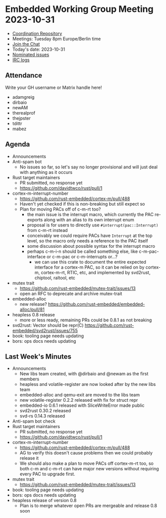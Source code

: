 # Embedded Working Group Meeting 2023-10-31

* [Coordination Repository]
* Meetings: Tuesday 8pm Europe/Berlin time
* [Join the Chat]
* Today's date: 2023-10-31
* [Nominated issues](https://github.com/search?q=org%3Arust-embedded+label%3Anominated+is%3Aopen&type=Issues)
* [IRC logs]

[Coordination Repository]: https://github.com/rust-embedded/wg
[Join the Chat]: https://matrix.to/#/#rust-embedded:matrix.org
[IRC logs]: https://libera.irclog.whitequark.org/rust-embedded/2023-10-31

## Attendance

Write your GH username or Matrix handle here!

* adamgreig
* dirbaio
* newAM
* therealprof
* thejpster
* tdittr
* mabez

## Agenda

* Announcements
* Anti-spam bot
    * No issues so far, so let's say no longer provisional and will just deal with anything as it occurs
* Rust target maintainers
    * PR submitted, no response yet
    * https://github.com/davidtwco/rust/pull/1
* cortex-m-interrupt-number
    * https://github.com/rust-embedded/cortex-m/pull/488
    * Haven't yet checked if this is non-breaking but still expect so
    * Plan for moving PACs off of c-m-rt too?
        * the main issue is the interrupt macro, which currently the PAC re-exports along with an alias to its own interrupt enum
        * proposal is for users to directly use `#interrupt(pac::Interrupt)` from c-m-rt instead
        * conceivably we could require PACs have `Interrupt` at the top level, so the macro only needs a reference to the PAC itself
        * some discussion about possible syntax for the interrupt macro
        * perhaps c-m-i-n should be called something else, like c-m-pac-interface or c-m-pac or c-m-interrupts or...?
            * we can use this crate to document the entire expected interface for a cortex-m PAC, so it can be relied on by cortex-m, cortex-m-rt, RTIC, etc, and implemented by svd2rust, chiptool, raltool, etc
* mutex trait
    * https://github.com/rust-embedded/mutex-trait/issues/13
    * open an RFC to deprecate and archive mutex-trait
* embedded-alloc
    * new release? https://github.com/rust-embedded/embedded-alloc/pull/81
* heapless 0.8 release
    * more or less ready, remaining PRs could be 0.8.1 as not breaking
* svd2rust: Vector should be repr(C) https://github.com/rust-embedded/svd2rust/issues/755
* book: tooling page needs updating
* bors: ops docs needs updating

## Last Week's Minutes

* Announcements
    * New libs team created, with @dirbaio and @newam as the first members
    * heapless and volatile-register are now looked after by the new libs team
    * embedded-alloc and qemu-exit are moved to the libs team
    * new volatile-register 0.2.2 released with fix for struct repr
    * embedded-io 0.6.1 released with SliceWriteError made public
    * svd2rust 0.30.2 released
    * svd-rs 0.14.3 released
* Anti-spam bot check
* Rust target maintainers
    * PR submitted, no response yet
    * https://github.com/davidtwco/rust/pull/1
* cortex-m-interrupt-number
    * https://github.com/rust-embedded/cortex-m/pull/488
    * AG to verify this doesn't cause problems then we could probably release it
    * We should also make a plan to move PACs off cortex-m-rt too, so both c-m and c-m-rt can have major new versions without requiring every PAC to upgrade first.
* mutex trait
    * https://github.com/rust-embedded/mutex-trait/issues/13
* book: tooling page needs updating
* bors: ops docs needs updating
* heapless release of version 0.8
    * Plan is to merge whatever open PRs are mergeable and release 0.8 soon
